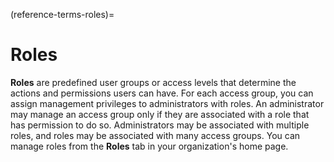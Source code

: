 (reference-terms-roles)=
# Roles

**Roles** are predefined user groups or access levels that determine the actions and permissions users can have. For each access group, you can assign management privileges to administrators with roles. An administrator may manage an access group only if they are associated with a role that has permission to do so.  Administrators may be associated with multiple roles, and roles may be associated with many access groups. You can manage roles from the **Roles** tab in your organization's home page.

